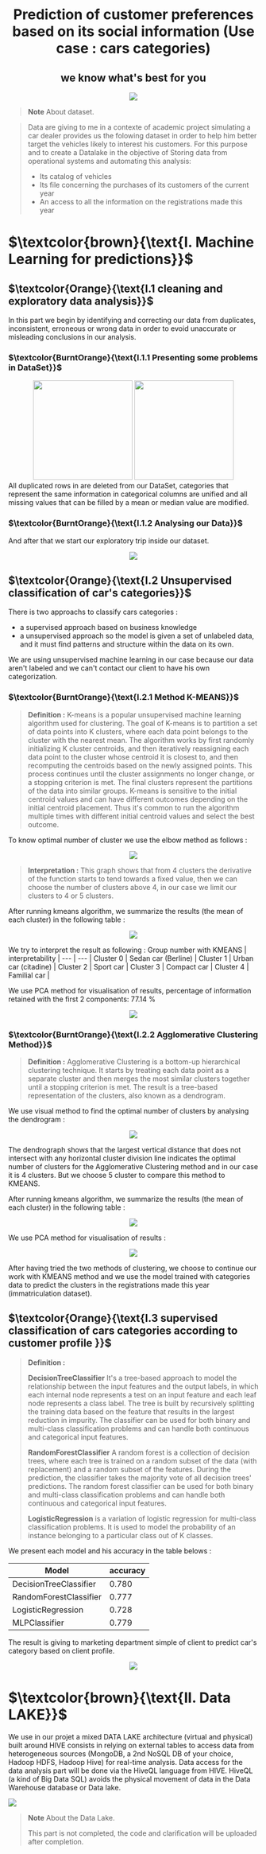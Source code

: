 # 

<h1 align="center">Prediction of customer preferences based on its social information (Use case : cars categories) </h1>
<h2 align="center">we know what's best for you</h2>
<p align="center">
<img src ="https://github.com/BentarHamza/ClientCarPrediction/blob/main/photo/big-data-automotive-industry-header-1.jpg">
</p>

> __Note__
> About dataset.

> Data are giving to me in a contexte of academic project simulating a car dealer provides us the folowing dataset in order to help him better target the vehicles likely to interest his customers. For this purpose and to create a Datalake in the objective of Storing data from operational systems and automating this analysis: 
>- Its catalog of vehicles
>- Its file concerning the purchases of its customers of the current year
> - An access to all the information on the registrations made this year

<h1> $\textcolor{brown}{\text{I. Machine Learning for predictions}}$ </h1>

<h2> $\textcolor{Orange}{\text{I.1 cleaning and exploratory data analysis}}$ </h2>
In this part we begin by identifying and correcting our data from duplicates, inconsistent, erroneous or wrong data in order to evoid unaccurate or misleading conclusions in our analysis.
<h3> $\textcolor{BurntOrange}{\text{I.1.1 Presenting some problems in DataSet}}$ </h3>

<div align="center">
  <img src="https://github.com/BentarHamza/ClientCarPrediction/blob/main/photo/Capture.PNG" width ="200" height = "200" style="display:inline-block;">
  <img src="https://github.com/BentarHamza/ClientCarPrediction/blob/fa6a357ea6733b2c9d0165fb96790d42e93c8095/photo/Age.PNG" width ="200" height = "200" style="display:inline-block;">
</div>
All duplicated rows in are deleted from our DataSet, categories that represent the same information in categorical columns are unified and all missing values that can be filled by a mean or median value are modified. 

<h3> $\textcolor{BurntOrange}{\text{I.1.2 Analysing our Data}}$ </h3>
And after that we start our exploratory trip inside our dataset.

<p align="center">
<img src ="https://github.com/BentarHamza/ClientCarPrediction/blob/main/photo/Financial_capacity.PNG">
</p>



<h2> $\textcolor{Orange}{\text{I.2 Unsupervised classification of car's categories}}$ </h2>

There is two approachs to classify cars categories : 
- a supervised approach based on business knowledge 
- a unsupervised approach so the model is given a set of unlabeled data, and it must find patterns and structure within the data on its own. 

We are using unsupervised machine learning in our case because our data aren't labeled and we can't contact our client to have his own categorization. 

<h3> $\textcolor{BurntOrange}{\text{I.2.1 Method K-MEANS}}$ </h3>

> __Definition :__
> K-means is a popular unsupervised machine learning algorithm used for clustering. The goal of K-means is to partition a set of data points into K clusters, where each data point belongs to the cluster with the nearest mean. The algorithm works by first randomly initializing K cluster centroids, and then iteratively reassigning each data point to the cluster whose centroid it is closest to, and then recomputing the centroids based on the newly assigned points. This process continues until the cluster assignments no longer change, or a stopping criterion is met. The final clusters represent the partitions of the data into similar groups. K-means is sensitive to the initial centroid values and can have different outcomes depending on the initial centroid placement. Thus it's common to run the algorithm multiple times with different initial centroid values and select the best outcome.

To know optimal number of cluster we use the elbow method as follows : 
<p align="center">
<img src ="https://github.com/BentarHamza/ClientCarPrediction/blob/main/photo/ElbowMethode.PNG">
</p>

> __Interpretation :__
> This graph shows that from 4 clusters the derivative of the function starts to tend towards a fixed value, then we can choose the number of clusters above 4, in our case we limit our clusters to 4 or 5 clusters.

After running kmeans algorithm, we summarize the results (the mean of each cluster) in the following table :  
<p align="center">
<img src ="https://github.com/BentarHamza/ClientCarPrediction/blob/main/photo/kmeans.PNG">
</p>

We try to interpret the result as following : 
Group number with KMEANS  |  interpretability  |
--- | --- |
Cluster 0 | Sedan car (Berline) |
Cluster 1 | Urban car (citadine) |
Cluster 2 | Sport car  |
Cluster 3 | Compact car  |
Cluster 4 | Familial car  |

We use PCA method for visualisation of results, percentage of information retained with the first 2 components: 77.14 %

<p align="center">
<img src ="https://github.com/BentarHamza/ClientCarPrediction/blob/main/photo/KMEANS_PCA.PNG">
</p>

<h3> $\textcolor{BurntOrange}{\text{I.2.2 Agglomerative Clustering  Method}}$ </h3>

> __Definition :__
> Agglomerative Clustering is a bottom-up hierarchical clustering technique. It starts by treating each data point as a separate cluster and then merges the most similar clusters together until a stopping criterion is met. The result is a tree-based representation of the clusters, also known as a dendrogram.

We use visual method to find the optimal number of clusters by analysing the dendrogram : 

<p align="center">
<img src ="https://github.com/BentarHamza/ClientCarPrediction/blob/main/photo/dren.PNG">
</p>
The dendrograph shows that the largest vertical distance that does not intersect with any horizontal cluster division line indicates the optimal number of clusters for the Agglomerative Clustering method and in our case it is 4 clusters. But we choose 5 cluster to compare this method to KMEANS. 

After running kmeans algorithm, we summarize the results (the mean of each cluster) in the following table :  


<p align="center">
<img src ="https://github.com/BentarHamza/ClientCarPrediction/blob/main/photo/aglo.PNG">
</p>


We use PCA method for visualisation of results : 


<p align="center">
<img src ="https://github.com/BentarHamza/ClientCarPrediction/blob/main/photo/aglo_PCA.PNG">
</p>

After having tried the two methods of clustering, we choose to continue our work with KMEANS method and we use the model trained with categories data to predict the clusters in the registrations made this year (immatriculation dataset). 

<h2> $\textcolor{Orange}{\text{I.3 supervised classification of cars categories according to customer profile }}$ </h2>

> __Definition :__
> 
> __DecisionTreeClassifier__ It's a tree-based approach to model the relationship between the input features and the output labels, in which each internal node represents a test on an input feature and each leaf node represents a class label. The tree is built by recursively splitting the training data based on the feature that results in the largest reduction in impurity. The classifier can be used for both binary and multi-class classification problems and can handle both continuous and categorical input features.
> 
> __RandomForestClassifier__ A random forest is a collection of decision trees, where each tree is trained on a random subset of the data (with replacement) and a random subset of the features. During the prediction, the classifier takes the majority vote of all decision trees' predictions. The random forest classifier can be used for both binary and multi-class classification problems and can handle both continuous and categorical input features.
> 
> __LogisticRegression__ is a variation of logistic regression for multi-class classification problems. It is used to model the probability of an instance belonging to a particular class out of K classes.

We present each model and his accuracy in the table belows : 

Model  |  accuracy |
--- | --- |
DecisionTreeClassifier | 0.780 |
RandomForestClassifier | 0.777 |
LogisticRegression |  0.728 |
MLPClassifier | 0.779  |

The result is giving to marketing department simple of client to predict car's category based on client profile. 

<p align="center">
<img src ="https://github.com/BentarHamza/ClientCarPrediction/blob/main/photo/result.PNG">
</p>

<h1> $\textcolor{brown}{\text{II. Data LAKE}}$ </h1>

We use in our projet a mixed DATA LAKE architecture  (virtual and physical) built around HIVE consists in relying on external tables to access data from heterogeneous sources (MongoDB, a 2nd NoSQL DB of your choice, Hadoop HDFS, Hadoop Hive) for real-time analysis.  Data access for the data analysis part will be done via the HiveQL language from HIVE.  HiveQL (a kind of Big Data SQL) avoids the physical movement of data in the Data Warehouse database or Data lake.

<img src ="https://github.com/BentarHamza/ClientCarPrediction/blob/main/photo/architecture.PNG">
</p>

> __Note__
> About the Data Lake.
> 
> This part is not completed, the code and clarification will be uploaded after completion. 

